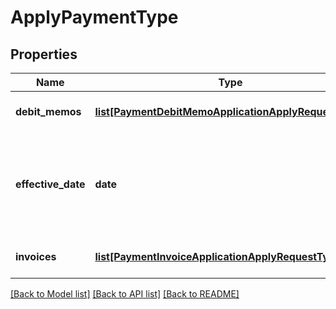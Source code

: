 # ApplyPaymentType

## Properties
Name | Type | Description | Notes
------------ | ------------- | ------------- | -------------
**debit_memos** | [**list[PaymentDebitMemoApplicationApplyRequestType]**](PaymentDebitMemoApplicationApplyRequestType.md) | Container for debit memos.  | [optional] 
**effective_date** | **date** | The date when the payment application takes effect, in &#x60;yyyy-mm-dd&#x60; format.  | [optional] 
**invoices** | [**list[PaymentInvoiceApplicationApplyRequestType]**](PaymentInvoiceApplicationApplyRequestType.md) | Container for invoices.  | [optional] 

[[Back to Model list]](../README.md#documentation-for-models) [[Back to API list]](../README.md#documentation-for-api-endpoints) [[Back to README]](../README.md)

